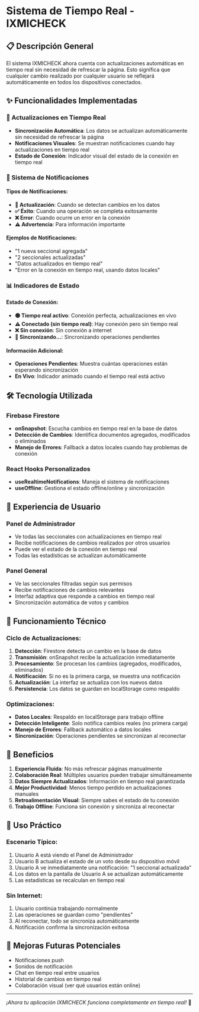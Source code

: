 # Sistema de Tiempo Real - IXMICHECK

## 📋 Descripción General

El sistema IXMICHECK ahora cuenta con actualizaciones automáticas en tiempo real sin necesidad de refrescar la página. Esto significa que cualquier cambio realizado por cualquier usuario se reflejará automáticamente en todos los dispositivos conectados.

## ✨ Funcionalidades Implementadas

### 🔄 Actualizaciones en Tiempo Real

- **Sincronización Automática**: Los datos se actualizan automáticamente sin necesidad de refrescar la página
- **Notificaciones Visuales**: Se muestran notificaciones cuando hay actualizaciones en tiempo real
- **Estado de Conexión**: Indicador visual del estado de la conexión en tiempo real

### 🔔 Sistema de Notificaciones

#### Tipos de Notificaciones:
- **🔄 Actualización**: Cuando se detectan cambios en los datos
- **✅ Éxito**: Cuando una operación se completa exitosamente
- **❌ Error**: Cuando ocurre un error en la conexión
- **⚠️ Advertencia**: Para información importante

#### Ejemplos de Notificaciones:
- "1 nueva seccional agregada"
- "2 seccionales actualizadas"
- "Datos actualizados en tiempo real"
- "Error en la conexión en tiempo real, usando datos locales"

### 📊 Indicadores de Estado

#### Estado de Conexión:
- **🟢 Tiempo real activo**: Conexión perfecta, actualizaciones en vivo
- **⚠️ Conectado (sin tiempo real)**: Hay conexión pero sin tiempo real
- **❌ Sin conexión**: Sin conexión a internet
- **🔄 Sincronizando...**: Sincronizando operaciones pendientes

#### Información Adicional:
- **Operaciones Pendientes**: Muestra cuántas operaciones están esperando sincronización
- **En Vivo**: Indicador animado cuando el tiempo real está activo

## 🛠️ Tecnología Utilizada

### Firebase Firestore
- **onSnapshot**: Escucha cambios en tiempo real en la base de datos
- **Detección de Cambios**: Identifica documentos agregados, modificados o eliminados
- **Manejo de Errores**: Fallback a datos locales cuando hay problemas de conexión

### React Hooks Personalizados
- **useRealtimeNotifications**: Maneja el sistema de notificaciones
- **useOffline**: Gestiona el estado offline/online y sincronización

## 📱 Experiencia de Usuario

### Panel de Administrador
- Ve todas las seccionales con actualizaciones en tiempo real
- Recibe notificaciones de cambios realizados por otros usuarios
- Puede ver el estado de la conexión en tiempo real
- Todas las estadísticas se actualizan automáticamente

### Panel General
- Ve las seccionales filtradas según sus permisos
- Recibe notificaciones de cambios relevantes
- Interfaz adaptiva que responde a cambios en tiempo real
- Sincronización automática de votos y cambios

## 🔧 Funcionamiento Técnico

### Ciclo de Actualizaciones:

1. **Detección**: Firestore detecta un cambio en la base de datos
2. **Transmisión**: onSnapshot recibe la actualización inmediatamente
3. **Procesamiento**: Se procesan los cambios (agregados, modificados, eliminados)
4. **Notificación**: Si no es la primera carga, se muestra una notificación
5. **Actualización**: La interfaz se actualiza con los nuevos datos
6. **Persistencia**: Los datos se guardan en localStorage como respaldo

### Optimizaciones:

- **Datos Locales**: Respaldo en localStorage para trabajo offline
- **Detección Inteligente**: Solo notifica cambios reales (no primera carga)
- **Manejo de Errores**: Fallback automático a datos locales
- **Sincronización**: Operaciones pendientes se sincronizan al reconectar

## 🚀 Beneficios

1. **Experiencia Fluida**: No más refrescar páginas manualmente
2. **Colaboración Real**: Múltiples usuarios pueden trabajar simultáneamente
3. **Datos Siempre Actualizados**: Información en tiempo real garantizada
4. **Mejor Productividad**: Menos tiempo perdido en actualizaciones manuales
5. **Retroalimentación Visual**: Siempre sabes el estado de tu conexión
6. **Trabajo Offline**: Funciona sin conexión y sincroniza al reconectar

## 📲 Uso Práctico

### Escenario Típico:
1. Usuario A está viendo el Panel de Administrador
2. Usuario B actualiza el estado de un voto desde su dispositivo móvil
3. Usuario A ve inmediatamente una notificación: "1 seccional actualizada"
4. Los datos en la pantalla de Usuario A se actualizan automáticamente
5. Las estadísticas se recalculan en tiempo real

### Sin Internet:
1. Usuario continúa trabajando normalmente
2. Las operaciones se guardan como "pendientes"
3. Al reconectar, todo se sincroniza automáticamente
4. Notificación confirma la sincronización exitosa

## 🎯 Mejoras Futuras Potenciales

- Notificaciones push
- Sonidos de notificación
- Chat en tiempo real entre usuarios
- Historial de cambios en tiempo real
- Colaboración visual (ver qué usuarios están online)

---

*¡Ahora tu aplicación IXMICHECK funciona completamente en tiempo real!* 🎉
